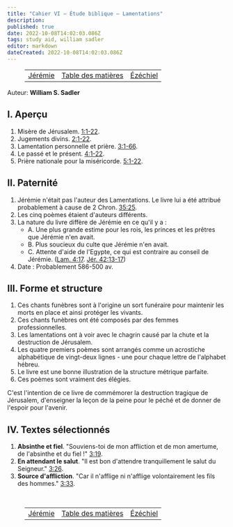 ```yaml
---
title: "Cahier VI — Étude biblique — Lamentations"
description: 
published: true
date: 2022-10-08T14:02:03.086Z
tags: study aid, william sadler
editor: markdown
dateCreated: 2022-10-08T14:02:03.086Z
---
```


<figure class="table chapter-navigator">
	<table>
		<tbody>
		<tr>
			<td><a href="/fr/article/William_S_Sadler/Workbook_6_Bible_Study/Study_1_21_Jeremiah">Jérémie</a></td>
			<td><a href="/fr/article/William_S_Sadler/Workbook_6_Bible_Study/Index">Table des matières</a></td>
			<td><a href="/fr/article/William_S_Sadler/Workbook_6_Bible_Study/Study_1_23_Ezekiel">Ézéchiel</a></td>
		</tr>
		</tbody>
	</table>
</figure>

Auteur: **William S. Sadler**

## I. Aperçu

1. Misère de Jérusalem. [1:1-22](/fr/Bible/Lamentations/1#v1).
2. Jugements divins. [2:1-22](/fr/Bible/Lamentations/2#v1).
3. Lamentation personnelle et prière. [3:1-66](/fr/Bible/Lamentations/3#v1).
4. Le passé et le présent. [4:1-22](/fr/Bible/Lamentations/4#v1).
5. Prière nationale pour la miséricorde. [5:1-22](/fr/Bible/Lamentations/5#v1).

## II. Paternité

1. Jérémie n'était pas l'auteur des Lamentations. Le livre lui a été attribué probablement à cause de 2 Chron. [35:25](/fr/Bible/Lamentations/35#v25).
2. Les cinq poèmes étaient d'auteurs différents.
3. La nature du livre diffère de Jérémie en ce qu'il y a :
	- A. Une plus grande estime pour les rois, les princes et les prêtres que Jérémie n'en avait.
	- B. Plus soucieux du culte que Jérémie n'en avait.
	- C. Attente d'aide de l'Egypte, ce qui est contraire au conseil de Jérémie. ([Lam. 4:17](/fr/Bible/Lamentations/4#v17). [Jér. 42:13-17](/fr/Bible/Jérémie/42#v13))
4. Date : Probablement 586-500 av.

## III. Forme et structure

1. Ces chants funèbres sont à l'origine un sort funéraire pour maintenir les morts en place et ainsi protéger les vivants.
2. Ces chants funèbres ont été composés par des femmes professionnelles.
3. Les lamentations ont à voir avec le chagrin causé par la chute et la destruction de Jérusalem.
4. Les quatre premiers poèmes sont arrangés comme un acrostiche alphabétique de vingt-deux lignes - une pour chaque lettre de l'alphabet hébreu.
5. Le livre est une bonne illustration de la structure métrique parfaite.
6. Ces poèmes sont vraiment des élégies.

C'est l'intention de ce livre de commémorer la destruction tragique de Jérusalem, d'enseigner la leçon de la peine pour le péché et de donner de l'espoir pour l'avenir.

## IV. Textes sélectionnés

1. **Absinthe et fiel**. "Souviens-toi de mon affliction et de mon amertume, de l'absinthe et du fiel !" [3:19](/fr/Bible/Lamentations/3#v19).
2. **En attendant le salut**. "Il est bon d'attendre tranquillement le salut du Seigneur." [3:26](/fr/Bible/Lamentations/3#v26).
3. **Source d'affliction**. "Car il n'afflige ni n'afflige volontairement les fils des hommes." [3:33](/fr/Bible/Lamentations/3#v33).


<br>

<figure class="table chapter-navigator">
	<table>
		<tbody>
		<tr>
			<td><a href="/fr/article/William_S_Sadler/Workbook_6_Bible_Study/Study_1_21_Jeremiah">Jérémie</a></td>
			<td><a href="/fr/article/William_S_Sadler/Workbook_6_Bible_Study/Index">Table des matières</a></td>
			<td><a href="/fr/article/William_S_Sadler/Workbook_6_Bible_Study/Study_1_23_Ezekiel">Ézéchiel</a></td>
		</tr>
		</tbody>
	</table>
</figure>